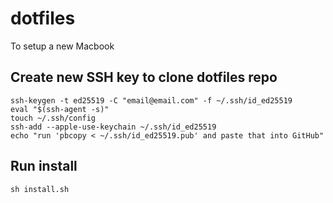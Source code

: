 # dotfiles
To setup a new Macbook


## Create new SSH key to clone dotfiles repo
```
ssh-keygen -t ed25519 -C "email@email.com" -f ~/.ssh/id_ed25519
eval "$(ssh-agent -s)"
touch ~/.ssh/config
ssh-add --apple-use-keychain ~/.ssh/id_ed25519
echo "run 'pbcopy < ~/.ssh/id_ed25519.pub' and paste that into GitHub"
```
## Run install
```
sh install.sh
```
